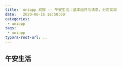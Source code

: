 ```yaml
---
title:  uniapp 初探 -- 午安生活：基本组件与请求，分页实现
date:   2020-06-16 18:50:00
categories: 
 - uniapp
tags: 
 - uniapp
typora-root-url: ..
---
```

## 午安生活